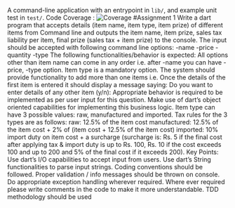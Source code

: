 A command-line application with an entrypoint in `lib/`, and example unit test in `test/`.
Code Coverage : ![Coverage](https://raw.githubusercontent.com/shubhransh-gupta/Freshers-Assignment-MVC/using-TDD-Approach/coverage_badge.svg?sanitize=true)
#Assignment 1
Write a dart program that accepts details (item name, item type, item prize) of different items from
Command line and outputs the item name, item prize, sales tax liability per item, final prize (sales tax + item prize) to the console. The input should be accepted with following command line options:
-name <first item name>
-price <price of first item>
-quantity <quantity of first item>
-type <type of first item>
The following functionalities/behavior is expected:
All options other than item name can come in any order i.e. after -name you can have -price, -type option. Item type is a mandatory option.
The system should provide functionality to add more than one items i.e. Once the details of the first item is entered it should display a message saying:
Do you want to enter details of any other item (y/n):
  	Appropriate behavior is required to be implemented as per user input for this question.
Make use of dart’s object oriented capabilities for implementing this business logic.
Item type can have 3 possible values: raw, manufactured and imported.
Tax rules for the 3 types are as follows:
raw: 12.5% of the item cost
manufactured: 12.5% of the item cost + 2% of (item cost + 12.5% of the item cost)
imported: 10% import duty on item cost + a surcharge (surcharge is: Rs. 5 if the final cost after applying tax & import duty is up to Rs. 100, Rs. 10 if the cost exceeds 100 and up to 200 and 5% of the final cost if it exceeds 200).
Key Points:
Use dart’s I/O capabilities to accept input from users.
Use dart’s String functionalities to parse input strings.
Coding conventions should be followed.
Proper validation / info messages should be thrown on console.
Do appropriate exception handling wherever required.
Where ever required please write comments in the code to make it more understandable.
TDD methodology should be used

